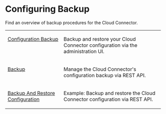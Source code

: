<!-- loio9b4e1e3d99284519a87f34fd7f57f164 -->

# Configuring Backup

Find an overview of backup procedures for the Cloud Connector.


<table>
<tr>
<td valign="top">

[Configuration Backup](configuration-backup-abd1ba7.md)

</td>
<td valign="top">

Backup and restore your Cloud Connector configuration via the administration UI.

</td>
</tr>
<tr>
<td valign="top">

[Backup](backup-d94b9db.md)

</td>
<td valign="top">

Manage the Cloud Connector's configuration backup via REST API.

</td>
</tr>
<tr>
<td valign="top">

[Backup And Restore Configuration](backup-and-restore-configuration-5f49b50.md)

</td>
<td valign="top">

Example: Backup and restore the Cloud Connector configuration via REST API.

</td>
</tr>
</table>

